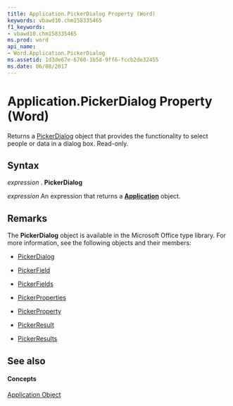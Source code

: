 ```yaml
---
title: Application.PickerDialog Property (Word)
keywords: vbawd10.chm158335465
f1_keywords:
- vbawd10.chm158335465
ms.prod: word
api_name:
- Word.Application.PickerDialog
ms.assetid: 1d3de67e-6760-1b5d-9ff6-fccb2de32455
ms.date: 06/08/2017
---
```



# Application.PickerDialog Property (Word)

Returns a [PickerDialog](http://msdn.microsoft.com/library/279b1a6a-f09d-a0e7-89c9-aac6c581439f%28Office.15%29.aspx) object that provides the functionality to select people or data in a dialog box. Read-only.


## Syntax

 _expression_ . **PickerDialog**

 _expression_ An expression that returns a **[Application](application-object-word.md)** object.


## Remarks

The  **PickerDialog** object is available in the Microsoft Office type library. For more information, see the following objects and their members:


- [PickerDialog](http://msdn.microsoft.com/library/279b1a6a-f09d-a0e7-89c9-aac6c581439f%28Office.15%29.aspx)
    
- [PickerField](http://msdn.microsoft.com/library/f0491733-f8bb-aa8f-95ff-9e844696afe4%28Office.15%29.aspx)
    
- [PickerFields](http://msdn.microsoft.com/library/74e8f404-8b60-76f2-6fc4-6199e8b7027d%28Office.15%29.aspx)
    
- [PickerProperties](http://msdn.microsoft.com/library/368e2b17-1b4f-484e-483f-53c7cd16a444%28Office.15%29.aspx)
    
- [PickerProperty](http://msdn.microsoft.com/library/fd3702fe-bf03-f22c-78c2-ac6c47a1d028%28Office.15%29.aspx)
    
- [PickerResult](http://msdn.microsoft.com/library/5229d2ad-a32e-a864-9de4-dc651199ff58%28Office.15%29.aspx)
    
- [PickerResults](http://msdn.microsoft.com/library/c0e2e097-021b-7ed4-2f94-8204c849bc17%28Office.15%29.aspx)
    



## See also


#### Concepts


[Application Object](application-object-word.md)

